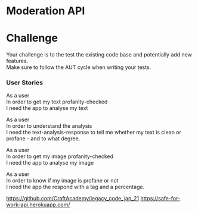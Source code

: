 # Moderation API 
# Challenge  
Your challenge is to the test the existing code base and potentially add new features.  
Make sure to follow the AUT cycle when writing your tests.    
### User Stories 
As a user  
In order to get my text profanity-checked  
I need the app to analyse my text   

As a user  
In order to understand the analysis  
I need the text-analysis-response to tell me whether my text is clean  or profane - and to what degree.   

As a user  
In order to get my image profanity-checked  
I need the app to analyse my image   

As a user  
In order to know if my image is profane or not  
I need the app the respond with a tag and a percentage.   


https://github.com/CraftAcademy/legacy_code_jan_21 https://safe-for-work-api.herokuapp.com/